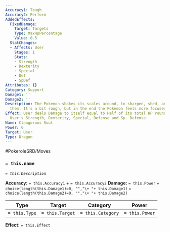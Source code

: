 ```yaml
---
Accuracy1: Tough
Accuracy2: Perform
AddedEffects:
  FixedDamage:
    Target: Targets
    Type: MaxHpPercentage
    Value: 0.5
  StatChanges:
  - Affects: User
    Stages: 1
    Stats:
    - Strength
    - Dexterity
    - Special
    - Def
    - SpDef
Attributes: {}
Category: Support
Damage1: ''
Damage2: ''
Description: The Pokemon shakes its scales around, to sharpen, shed, and rearrange
  them. It's a bit rough, but in the end the Pokemon feels more focused for battle.
Effect: User deals Damage to itself equal to Half of its total HP rounded down. Increase
  User's Strength, Dexterity, Special, Defense and Sp. Defense.
Name: Clangorous Soul
Power: 0
Target: User
Type: Dragon
---
```


#PokeroleSRD/Moves

### `= this.name` 
*`= this.Description`*

**Accuracy:** `= this.Accuracy1` + `= this.Accuracy2`
**Damage:** `= this.Power` `= choice(length(this.Damage1)=0, "","\+ "+ this.Damage1)` `= choice(length(this.Damage2)=0, "","\+ "+ this.Damage2)`

| Type          | Target          | Category          | Power          |
| ------------- | --------------- | ----------------  | -------------- |
| `= this.Type` | `= this.Target` | `= this.Category` | `= this.Power` | 

**Effect:** `= this.Effect`